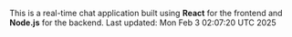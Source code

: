 This is a real-time chat application built using **React** for the frontend and **Node.js** for the backend.
Last updated: Mon Feb  3 02:07:20 UTC 2025
